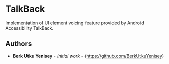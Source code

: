 # TalkBack

Implementation of UI element voicing feature provided by Android Accessibility TalkBack.

## Authors

* **Berk Utku Yenisey** - *Initial work* - (https://github.com/BerkUtkuYenisey)
